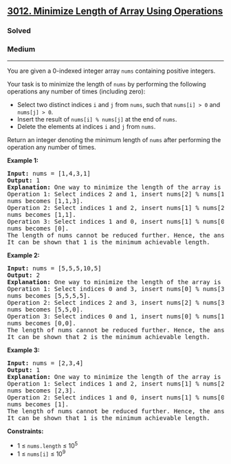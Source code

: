 <h2><a href="https://leetcode.com/problems/minimize-length-of-array-using-operations">3012. Minimize Length of Array Using Operations</a></h2>
<h3>Solved</h3>
<h3>Medium</h3>
<hr>
<p>You are given a 0-indexed integer array <code>nums</code> containing positive integers.</p>
<p>Your task is to minimize the length of <code>nums</code> by performing the following operations any number of times (including zero):</p>
<ul>
  <li>Select two distinct indices <code>i</code> and <code>j</code> from <code>nums</code>, such that <code>nums[i] > 0</code> and <code>nums[j] > 0</code>.</li>
  <li>Insert the result of <code>nums[i] % nums[j]</code> at the end of <code>nums</code>.</li>
  <li>Delete the elements at indices <code>i</code> and <code>j</code> from <code>nums</code>.</li>
</ul>
<p>Return an integer denoting the minimum length of <code>nums</code> after performing the operation any number of times.</p>

<p><strong>Example 1:</strong></p>
<pre>
<strong>Input:</strong> nums = [1,4,3,1]
<strong>Output:</strong> 1
<strong>Explanation:</strong> One way to minimize the length of the array is as follows:
Operation 1: Select indices 2 and 1, insert nums[2] % nums[1] at the end and it becomes [1,4,3,1,3], then delete elements at indices 2 and 1.
nums becomes [1,1,3].
Operation 2: Select indices 1 and 2, insert nums[1] % nums[2] at the end and it becomes [1,1,3,1], then delete elements at indices 1 and 2.
nums becomes [1,1].
Operation 3: Select indices 1 and 0, insert nums[1] % nums[0] at the end and it becomes [1,1,0], then delete elements at indices 1 and 0.
nums becomes [0].
The length of nums cannot be reduced further. Hence, the answer is 1.
It can be shown that 1 is the minimum achievable length. 
</pre>

<p><strong>Example 2:</strong></p>
<pre>
<strong>Input:</strong> nums = [5,5,5,10,5]
<strong>Output:</strong> 2
<strong>Explanation:</strong> One way to minimize the length of the array is as follows:
Operation 1: Select indices 0 and 3, insert nums[0] % nums[3] at the end and it becomes [5,5,5,10,5,5], then delete elements at indices 0 and 3.
nums becomes [5,5,5,5]. 
Operation 2: Select indices 2 and 3, insert nums[2] % nums[3] at the end and it becomes [5,5,5,5,0], then delete elements at indices 2 and 3. 
nums becomes [5,5,0]. 
Operation 3: Select indices 0 and 1, insert nums[0] % nums[1] at the end and it becomes [5,5,0,0], then delete elements at indices 0 and 1.
nums becomes [0,0].
The length of nums cannot be reduced further. Hence, the answer is 2.
It can be shown that 2 is the minimum achievable length. 
</pre>

<p><strong>Example 3:</strong></p>
<pre>
<strong>Input:</strong> nums = [2,3,4]
<strong>Output:</strong> 1
<strong>Explanation:</strong> One way to minimize the length of the array is as follows: 
Operation 1: Select indices 1 and 2, insert nums[1] % nums[2] at the end and it becomes [2,3,4,3], then delete elements at indices 1 and 2.
nums becomes [2,3].
Operation 2: Select indices 1 and 0, insert nums[1] % nums[0] at the end and it becomes [2,3,1], then delete elements at indices 1 and 0.
nums becomes [1].
The length of nums cannot be reduced further. Hence, the answer is 1.
It can be shown that 1 is the minimum achievable length.
</pre>

<p><strong>Constraints:</strong></p>
<ul>
  <li>1 ≤ <code>nums.length</code> ≤ 10<sup>5</sup></li>
  <li>1 ≤ <code>nums[i]</code> ≤ 10<sup>9</sup></li>
</ul>
